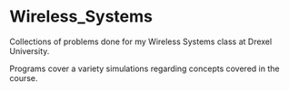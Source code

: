 # Wireless_Systems

Collections of problems done for my Wireless Systems class at Drexel University. 

Programs cover a variety simulations regarding concepts covered in the course.
